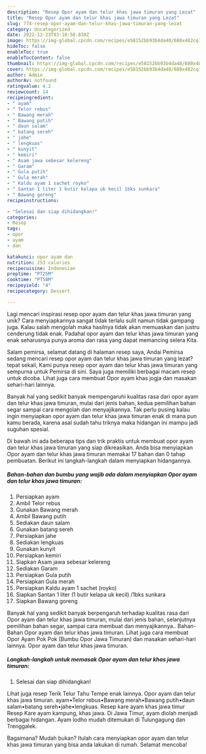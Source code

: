 ```yaml
---
description: "Resep Opor ayam dan telur khas jawa timuran yang Lezat"
title: "Resep Opor ayam dan telur khas jawa timuran yang Lezat"
slug: 774-resep-opor-ayam-dan-telur-khas-jawa-timuran-yang-lezat
category: Uncategorized
date: 2022-12-23T03:10:58.830Z
image: https://img-global.cpcdn.com/recipes/e58152bb93b4da48/680x482cq70/opor-ayam-dan-telur-khas-jawa-timuran-foto-resep-utama.jpg
hideToc: false
enableToc: true
enableTocContent: false
thumbnail: https://img-global.cpcdn.com/recipes/e58152bb93b4da48/680x482cq70/opor-ayam-dan-telur-khas-jawa-timuran-foto-resep-utama.jpg
cover: https://img-global.cpcdn.com/recipes/e58152bb93b4da48/680x482cq70/opor-ayam-dan-telur-khas-jawa-timuran-foto-resep-utama.jpg
author: Admin
authorAv: notfound
ratingvalue: 4.2
reviewcount: 14
recipeingredient:
- " ayam"
- " Telor rebus"
- " Bawang merah"
- " Bawang putih"
- " daun salam"
- " batang sereh"
- " jahe"
- " lengkuas"
- " kunyit"
- " kemiri"
- " Asam jawa sebesar kelereng"
- " Garam"
- " Gula putih"
- " Gula merah"
- " Kaldu ayam 1 sachet royko"
- " Santan 1 liter 1 butir kelapa uk kecil 1bks sunkara"
- " Bawang goreng"
recipeinstructions:

- "Selesai dan siap dihidangkan!"
categories:
- Resep
tags:
- opor
- ayam
- dan

katakunci: opor ayam dan 
nutrition: 253 calories
recipecuisine: Indonesian
preptime: "PT25M"
cooktime: "PT58M"
recipeyield: "4"
recipecategory: Dessert

---
```





Lagi mencari inspirasi resep opor ayam dan telur khas jawa timuran yang unik? Cara menyiapkannya sangat tidak terlalu sulit namun tidak gampang juga. Kalau salah mengolah maka hasilnya tidak akan memuaskan dan justru cenderung tidak enak. Padahal opor ayam dan telur khas jawa timuran yang enak seharusnya punya aroma dan rasa yang dapat memancing selera Kita.





Salam pemirsa, selamat datang di halaman resep saya, Andai Pemirsa sedang mencari resep opor ayam dan telur khas jawa timuran yang lezat? tepat sekali, Kami punya resep opor ayam dan telur khas jawa timuran yang sempurna untuk Pemirsa di sini. Saya juga memiliki berbagai macam resep untuk dicoba. Lihat juga cara membuat Opor ayam khas jogja dan masakan sehari-hari lainnya.

Banyak hal yang sedikit banyak mempengaruhi kualitas rasa dari opor ayam dan telur khas jawa timuran, mulai dari jenis bahan, kedua pemilihan bahan segar sampai cara mengolah dan menyajikannya. Tak perlu pusing kalau ingin menyiapkan opor ayam dan telur khas jawa timuran enak di mana pun kamu berada, karena asal sudah tahu triknya maka hidangan ini mampu jadi suguhan spesial.






Di bawah ini ada beberapa tips dan trik praktis untuk membuat opor ayam dan telur khas jawa timuran yang siap dikreasikan. Anda bisa menyiapkan Opor ayam dan telur khas jawa timuran memakai 17 bahan dan 0 tahap pembuatan. Berikut ini langkah-langkah dalam menyiapkan hidangannya.

<!--inarticleads1-->

##### Bahan-bahan dan bumbu yang wajib ada dalam menyiapkan Opor ayam dan telur khas jawa timuran:

1. Persiapkan  ayam
1. Ambil  Telor rebus
1. Gunakan  Bawang merah
1. Ambil  Bawang putih
1. Sediakan  daun salam
1. Gunakan  batang sereh
1. Persiapkan  jahe
1. Sediakan  lengkuas
1. Gunakan  kunyit
1. Persiapkan  kemiri
1. Siapkan  Asam jawa sebesar kelereng
1. Sediakan  Garam
1. Persiapkan  Gula putih
1. Persiapkan  Gula merah
1. Persiapkan  Kaldu ayam 1 sachet (royko)
1. Siapkan  Santan 1 liter (1 butir kelapa uk kecil) /1bks sunkara
1. Siapkan  Bawang goreng


Banyak hal yang sedikit banyak berpengaruh terhadap kualitas rasa dari Opor ayam dan telur khas jawa timuran, mulai dari jenis bahan, selanjutnya pemilihan bahan segar, sampai cara membuat dan menyajikannya.. Bahan-Bahan Opor ayam dan telur khas jawa timuran. Lihat juga cara membuat Opor Ayam Pok Pok (Bumbu Opor Jawa Timuran) dan masakan sehari-hari lainnya. Opor ayam dan telur khas jawa timuran. 

<!--inarticleads2-->

##### Langkah-langkah untuk memasak Opor ayam dan telur khas jawa timuran:


1. Selesai dan siap dihidangkan!

Lihat juga resep Terik Telur Tahu Tempe enak lainnya. Opor ayam dan telur khas jawa timuran. ayam•Telor rebus•Bawang merah•Bawang putih•daun salam•batang sereh•jahe•lengkuas. Resep kare ayam khas jawa timur Resep Kare ayam kampung, khas jawa. Di Jawa Timur, ayam diolah menjadi berbagai hidangan. Ayam lodho mudah ditemukan di Tulungagung dan Trenggalek. 

Bagaimana? Mudah bukan? Itulah cara menyiapkan opor ayam dan telur khas jawa timuran yang bisa anda lakukan di rumah. Selamat mencoba!
